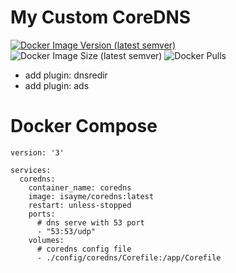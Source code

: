 # My Custom CoreDNS
[![Docker Image Version (latest semver)](https://img.shields.io/docker/v/isayme/coredns?sort=semver&style=flat-square)](https://hub.docker.com/r/isayme/coredns)
![Docker Image Size (latest semver)](https://img.shields.io/docker/image-size/isayme/coredns?sort=semver&style=flat-square)
![Docker Pulls](https://img.shields.io/docker/pulls/isayme/coredns?style=flat-square)

- add plugin: dnsredir
- add plugin: ads

# Docker Compose
```
version: '3'

services:
  coredns:
    container_name: coredns
    image: isayme/coredns:latest
    restart: unless-stopped
    ports:
      # dns serve with 53 port
      - "53:53/udp"
    volumes:
      # coredns config file
      - ./config/coredns/Corefile:/app/Corefile
```

